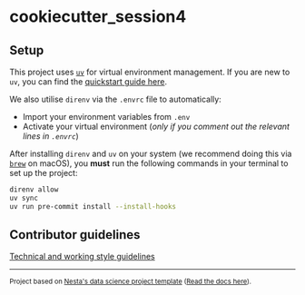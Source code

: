 # cookiecutter_session4

## Setup

This project uses [`uv`](https://docs.astral.sh/uv/) for virtual environment management. If you are new to `uv`, you can find the [quickstart guide here](https://docs.astral.sh/uv/getting-started/).

We also utilise `direnv` via the `.envrc` file to automatically:

- Import your environment variables from `.env`
- Activate your virtual environment (_only if you comment out the relevant lines in `.envrc`_)

After installing `direnv` and `uv` on your system (we recommend doing this via [`brew`](https://brew.sh/) on macOS), you **must** run the following commands in your terminal to set up the project:

```bash
direnv allow
uv sync
uv run pre-commit install --install-hooks
```

## Contributor guidelines

[Technical and working style guidelines](https://github.com/nestauk/ds-cookiecutter/blob/master/GUIDELINES.md)

---

<small><p>Project based on <a target="_blank" href="https://github.com/nestauk/ds-cookiecutter">Nesta's data science project template</a>
(<a href="http://nestauk.github.io/ds-cookiecutter">Read the docs here</a>).
</small>
